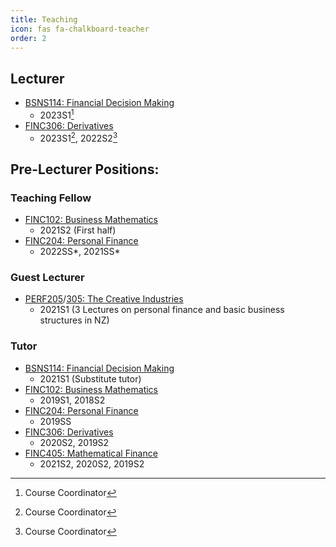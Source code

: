 ```yaml
---
title: Teaching
icon: fas fa-chalkboard-teacher
order: 2
---
```

## Lecturer
- [BSNS114: Financial Decision Making](https://www.otago.ac.nz/courses/papers/index.html?papercode=BSNS114)
  - 2023S1[^1]
- [FINC306: Derivatives](https://www.otago.ac.nz/courses/papers/index.html?papercode=FINC306)
  - 2023S1[^1], 2022S2[^1]
 
[^1]: Course Coordinator

## Pre-Lecturer Positions:
### Teaching Fellow
- [FINC102: Business Mathematics](https://www.otago.ac.nz/courses/papers/index.html?papercode=FINC102)
  - 2021S2 (First half)
- [FINC204: Personal Finance](https://www.otago.ac.nz/courses/papers/index.html?papercode=FINC204)
  - 2022SS*, 2021SS*

### Guest Lecturer
- [PERF205](https://www.otago.ac.nz/courses/papers/index.html?papercode=PERF205)/[305: The Creative Industries](https://www.otago.ac.nz/courses/papers/index.html?papercode=PERF305)
  - 2021S1 (3 Lectures on personal finance and basic business structures in NZ)

### Tutor
- [BSNS114: Financial Decision Making](https://www.otago.ac.nz/courses/papers/index.html?papercode=BSNS114)
  - 2021S1 (Substitute tutor)
- [FINC102: Business Mathematics](https://www.otago.ac.nz/courses/papers/index.html?papercode=FINC102)
  - 2019S1, 2018S2
- [FINC204: Personal Finance](https://www.otago.ac.nz/courses/papers/index.html?papercode=FINC204)
  - 2019SS
- [FINC306: Derivatives](https://www.otago.ac.nz/courses/papers/index.html?papercode=FINC306)
  - 2020S2, 2019S2
- [FINC405: Mathematical Finance](https://www.otago.ac.nz/courses/papers/index.html?papercode=FINC405)
  - 2021S2, 2020S2, 2019S2


